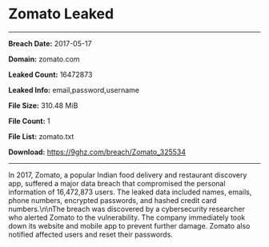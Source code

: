 # Zomato Leaked

------------
**Breach Date:** 2017-05-17

**Domain:** zomato.com

**Leaked Count:** 16472873

**Leaked Info:** email,password,username

**File Size:** 310.48 MiB

**File Count:** 1

**File List:** zomato.txt

**Download:** https://9ghz.com/breach/Zomato_325534

------------
In 2017, Zomato, a popular Indian food delivery and restaurant discovery app, suffered a major data breach that compromised the personal information of 16,472,873 users. The leaked data included names, emails, phone numbers, encrypted passwords, and hashed credit card numbers.\n\nThe breach was discovered by a cybersecurity researcher who alerted Zomato to the vulnerability. The company immediately took down its website and mobile app to prevent further damage. Zomato also notified affected users and reset their passwords.
